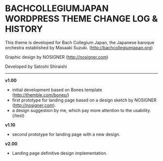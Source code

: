 # BACHCOLLEGIUMJAPAN WORDPRESS THEME CHANGE LOG & HISTORY

This theme is developed for Bach Collegium Japan, the Japanese baroque orchestra established by Masaaki Suzuki. (http://bachcollegiumjapan.org)

Graphic design by NOSIGNER (http://nosigner.com)

Developed by Satoshi Shiraishi

*******************************************************************


**v1.00**
- initial development based on Bones template (http://themble.com/bones/)
- first prototype for landing page based on a design sketch by NOSIGNER (http://nosigner.com).
- a design suggestion by me, which pay more attention to the usability. (/test)

**v1.10**
- second prototype for landing page with a new design.

**v2.00**
- Landing page definitive design implementation.
